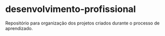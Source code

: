 # desenvolvimento-profissional
Repositório para organização dos projetos criados durante o processo de aprendizado.
